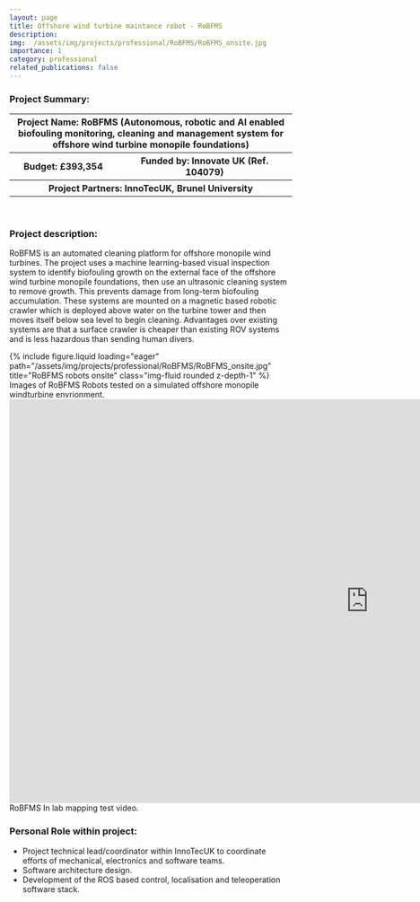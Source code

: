 ```yaml
---
layout: page
title: Offshore wind turbine maintance robot - RoBFMS
description: 
img:  /assets/img/projects/professional/RoBFMS/RoBFMS_onsite.jpg
importance: 1
category: professional
related_publications: false
---
```


<h3>Project Summary: </h3>


<table>
<tr>
    <th colspan="2"> Project Name: RoBFMS (Autonomous, robotic and AI enabled biofouling monitoring, cleaning and management system for offshore wind turbine monopile foundations)</th>
</tr>
<tr>
    <th>Budget: £393,354</th>
    <th>Funded by: Innovate UK (Ref. 104079)</th>
</tr>
<tr>
    <th colspan="2">Project Partners: InnoTecUK, Brunel University</th>
</tr>
</table>
<br>
<h3>Project description: </h3>

RoBFMS is an automated cleaning platform for offshore monopile wind turbines. The project uses a machine learning-based visual inspection system to identify biofouling growth on the external face of the offshore wind turbine monopile foundations, then use an ultrasonic cleaning system to remove growth. This prevents damage from long-term biofouling accumulation. These systems are mounted on a magnetic based robotic crawler which is deployed above water on the turbine tower and then moves itself below sea level to begin cleaning. Advantages over existing systems are that a surface crawler is cheaper than existing ROV systems and is less hazardous than sending human divers.

<div class="row justify-content-sm-center">
    <div class="col-sm-8">
        {% include figure.liquid loading="eager" path="/assets/img/projects/professional/RoBFMS/RoBFMS_onsite.jpg" title="RoBFMS robots onsite" class="img-fluid rounded z-depth-1" %}
    </div>
</div>
<div class="caption">
    Images of RoBFMS Robots tested on a simulated offshore monopile windturbine envrionment.
</div>

<div class="row justify-content-sm-center">
    <iframe width="1280" height="720" src="https://www.youtube.com/embed/0qliwwCC_sA" title="RoBFMS in lab mapping test" frameborder="0" allow="accelerometer; autoplay; clipboard-write; encrypted-media; gyroscope; picture-in-picture; web-share" referrerpolicy="strict-origin-when-cross-origin" allowfullscreen></iframe>
</div>
<div class="caption">
    RoBFMS In lab mapping test video.
</div>


<h3>Personal Role within project: </h3>
<ul>
  <li>Project technical lead/coordinator within InnoTecUK to coordinate efforts of mechanical, electronics and software teams.</li>
  <li>Software architecture design.</li>
  <li>Development of the ROS based control, localisation and teleoperation software stack.</li>
</ul>



